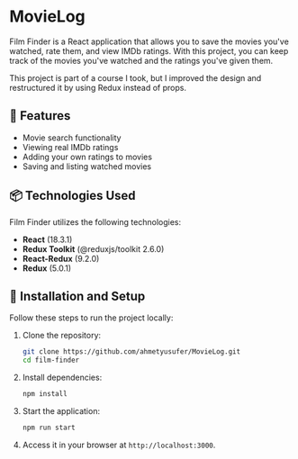 # MovieLog  

Film Finder is a React application that allows you to save the movies you've watched, rate them, and view IMDb ratings. With this project, you can keep track of the movies you've watched and the ratings you've given them.  

This project is part of a course I took, but I improved the design and restructured it by using Redux instead of props.  

## 🚀 Features  
- Movie search functionality  
- Viewing real IMDb ratings  
- Adding your own ratings to movies  
- Saving and listing watched movies  

## 📦 Technologies Used  
Film Finder utilizes the following technologies:  

- **React** (18.3.1)  
- **Redux Toolkit** (@reduxjs/toolkit 2.6.0)  
- **React-Redux** (9.2.0)  
- **Redux** (5.0.1)

## 🔧 Installation and Setup  
Follow these steps to run the project locally:  

1. Clone the repository:  
   ```sh
   git clone https://github.com/ahmetyusufer/MovieLog.git
   cd film-finder
   ```
2. Install dependencies:  
   ```sh
   npm install
   ```
3. Start the application:  
   ```sh
   npm run start
   ```
4. Access it in your browser at `http://localhost:3000`.  
